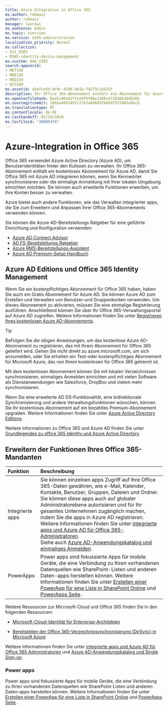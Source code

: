 ```yaml
---
title: Azure-Integration in Office 365
ms.author: robmazz
author: robmazz
manager: laurawi
ms.audience: Admin
ms.topic: overview
ms.service: o365-administration
localization_priority: Normal
ms.collection:
- Ent_O365
- M365-identity-device-management
ms.custom: Adm_O365
search.appverid:
- MET150
- MOE150
- MED150
- BCS160
ms.assetid: a5efce5d-9c9c-4190-b61b-fd273c1d425f
description: Ihr Office 365-Abonnement enthält ein Abonnement für Azure AD. Integrieren Sie Office 365 mit Azure AD, wenn Sie eine Kennwortsynchronisierung oder einmaliges Anmelden mit Ihrer lokalen Umgebung wünschen.
ms.openlocfilehash: 0ad1c064d2ffe29f0f06e1368cd728d8b3bd630b
ms.sourcegitcommit: 1b6ba4043497c27b3a89689766b975f2405e0ec8
ms.translationtype: MT
ms.contentlocale: de-DE
ms.lasthandoff: 02/19/2019
ms.locfileid: "30085474"
---
```

# <a name="azure-integration-with-office-365"></a>Azure-Integration in Office 365

Office 365 verwendet Azure Active Directory (Azure AD), um Benutzeridentitäten hinter den Kulissen zu verwalten. Ihr Office 365-Abonnement enthält ein kostenloses Abonnement für Azure AD, damit Sie Office 365 mit Azure AD integrieren können, wenn Sie Kennwörter synchronisieren oder die einmalige Anmeldung mit Ihrer lokalen Umgebung einrichten möchten. Sie können auch erweiterte Funktionen erwerben, um Ihre Konten besser zu verwalten.
  
Azure bietet auch andere Funktionen, wie das Verwalten integrierter apps, die Sie zum Erweitern und Anpassen Ihrer Office 365-Abonnements verwenden können.
  
Sie können die Azure AD-Bereitstellungs Ratgeber für eine geführte Einrichtung und Konfiguration verwenden:
 - [Azure AD Connect Advisor](https://aka.ms/aadconnectpwsync)
 - [AD FS-Bereitstellungs Ratgeber](https://aka.ms/adfsguidance)
 - [Azure RMS-Bereitstellungs-Assistent](https://aka.ms/azuremsguidance)
 - [Azure AD Premium-Setup Handbuch](https://aka.ms/aadpguidance)
  
## <a name="azure-ad-editions-and-office-365-identity-management"></a>Azure AD Editions und Office 365 Identity Management

Wenn Sie ein kostenpflichtiges Abonnement für Office 365 haben, haben Sie auch ein Gratis Abonnement für Azure AD. Sie können Azure AD zum Erstellen und Verwalten von Benutzer-und Gruppenkonten verwenden. Um dieses Abonnement zu aktivieren, müssen Sie eine einmalige Registrierung ausführen. Anschließend können Sie über Ihr Office 365-Verwaltungsportal auf Azure AD zugreifen. Weitere Informationen finden Sie unter [Registrieren Ihres kostenlosen Azure AD-Abonnements](https://go.microsoft.com/fwlink/p/?LinkId=617127). 
  
> [!TIP]
> BeFolgen Sie die obigen Anweisungen, um das ﻿kostenlose Azure AD-Abonnement zu registrieren, das mit Ihrem Abonnement für Office 365 geliefert wird. Gehen Sie nicht direkt zu azure.microsoft.com, um sich anzumelden, oder Sie erhalten ein Test-oder kostenpflichtiges Abonnement für Microsoft Azure, das von Ihrem kostenlosen für Office 365 getrennt ist. 
  
Mit dem kostenlosen Abonnement können Sie mit lokalen Verzeichnissen synchronisieren, einmaliges Anmelden einrichten und mit vielen Software als Dienstanwendungen wie Salesforce, DropBox und vielem mehr synchronisieren.
  
Wenn Sie eine erweiterte AD DS-Funktionalität, eine bidirektionale Synchronisierung und andere Verwaltungsfunktionen wünschen, können Sie Ihr kostenloses Abonnement auf ein bezahltes Premium-Abonnement upgraden. Weitere Informationen finden Sie unter [Azure Active Directory Editions](https://docs.microsoft.com/azure/active-directory/fundamentals/active-directory-whatis).
  
Weitere Informationen zu Office 365 und Azure AD finden Sie unter [Grundlegendes zu office 365 Identity und Azure Active Directory](https://support.office.com/article/06a189e7-5ec6-4af2-94bf-a22ea225a7a9).
  
## <a name="extend-the-capabilities-of-your-office-365-tenant"></a>Erweitern der Funktionen Ihres Office 365-Mandanten

|**Funktion**|**Beschreibung**|
|:-----|:-----|
|Integrierte apps  <br/> |Sie können einzelnen apps Zugriff auf Ihre Office 365-Daten gewähren, wie e-Mail, Kalender, Kontakte, Benutzer, Gruppen, Dateien und Ordner. Sie können diese apps auch auf globaler Administratorebene autorisieren und für Ihr gesamtes Unternehmen zugänglich machen, indem Sie die apps in Azure AD registrieren. Weitere Informationen finden Sie unter [integrierte apps und Azure AD für Office 365-Administratoren](https://support.office.com/article/cb2250e3-451e-416f-bf4e-363549652c2a).<br/> Siehe auch [Azure AD-Anwendungskatalog und einmaliges Anmelden](https://go.microsoft.com/fwlink/p/?LinkId=698604).  <br/> |
|PowerApps  <br/> | Power apps sind fokussierte Apps für mobile Geräte, die eine Verbindung zu Ihren vorhandenen Datenquellen wie SharePoint-Listen und anderen Daten-apps herstellen können. Weitere Informationen finden Sie unter [Erstellen einer PowerApp für eine Liste in SharePoint Online](https://support.office.com/article/9338b2d2-67ac-4b81-8e67-97da27e5e9ab) und [PowerApps Seite](https://powerapps.microsoft.com/) .<br/> |
   
Weitere Ressourcen zur Microsoft-Cloud und Office 365 finden Sie in den folgenden Ressourcen:
  
- [Microsoft-Cloud-Identität für Enterprise-Architekten](https://go.microsoft.com/fwlink/p/?LinkId=524586)
    
- [Bereitstellen der Office 365-Verzeichnissynchronisierung (DirSync) in Microsoft Azure](https://go.microsoft.com/fwlink/p/?LinkId=517887)
    

Weitere Informationen finden Sie unter [integrierte apps und Azure AD für Office 365 Administratoren](integrated-apps-and-azure-ads.md) und [Azure AD-Anwendungskatalog und Single Sign-on](https://docs.microsoft.com/azure/active-directory/manage-apps/what-is-single-sign-on).

### <a name="power-apps"></a>Power apps
Power apps sind fokussierte Apps für mobile Geräte, die eine Verbindung zu Ihren vorhandenen Datenquellen wie SharePoint-Listen und anderen Daten-apps herstellen können. Weitere Informationen finden Sie unter [Erstellen einer PowerApp für eine Liste in SharePoint Online](https://support.office.com/article/9338b2d2-67ac-4b81-8e67-97da27e5e9ab) und [PowerApps Seite](https://powerapps.microsoft.com/) .
